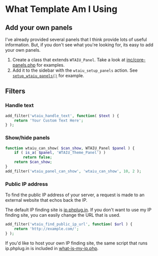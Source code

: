 # What Template Am I Using #

## Add your own panels ##

I've already provided several panels that I think provide lots of useful information.
But, if you don't see what you're looking for, its easy to add your own panels.

1. Create a class that extends `WTAIU_Panel`. Take a look at [inc/core-panels.php](inc/core-panels.php) for examples.
1. Add it to the sidebar with the `wtaiu_setup_panels` action. See [`setup_wtaiu_panels()`](what-template-am-i-using.php#L353) for example.

## Filters ##

### Handle text ###

```php
add_filter('wtaiu_handle_text', function( $text ) {
    return 'Your Custom Text Here';
} );
```

### Show/hide panels ###

```php
function wtaiu_can_show( $can_show, WTAIU_Panel $panel ) {
    if ( is_a( $panel, 'WTAIU_Theme_Panel') )
        return false;
    return $can_show;
}
add_filter('wtaiu_panel_can_show', 'wtaiu_can_show', 10, 2 );
```

### Public IP address ###

To find the public IP address of your server, a request is made to an external website that echos back the IP.

The default IP finding site is [ip.phplug.in](http://ip.phplug.in/). If you don't want to use my IP finding site, you can easily change the URL that is used.

```php
add_filter('wtaiu_find_public_ip_url', function( $url ) {
    return 'http://example.com/';
} );
```

If you'd like to host your own IP finding site, the same script that runs ip.phplug.in is included in [what-is-my-ip.php](what-is-my-ip.php).

